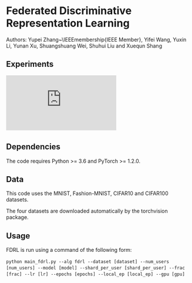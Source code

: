 # Federated Discriminative Representation Learning

Authors: Yupei Zhang~\IEEEmembership{IEEE Member}, Yifei Wang, Yuxin Li, Yunan Xu, Shuangshuang Wei, Shuhui Liu and Xuequn Shang

## Experiments

![Image text](https://github.com/ypzhaang/FDRL/blob/main/figure/fig4.pdf)

## Dependencies

The code requires Python >= 3.6 and PyTorch >= 1.2.0. 

## Data

This code uses the MNIST, Fashion-MNIST, CIFAR10 and CIFAR100 datasets.

The four datasets are downloaded automatically by the torchvision package. 

## Usage

FDRL is run using a command of the following form:

`python main_fdrl.py --alg fdrl --dataset [dataset] --num_users [num_users] --model [model] --shard_per_user [shard_per_user] --frac [frac] --lr [lr] --epochs [epochs] --local_ep [local_ep] --gpu [gpu]`

